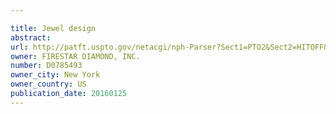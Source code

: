 ```yaml
---

title: Jewel design
abstract: 
url: http://patft.uspto.gov/netacgi/nph-Parser?Sect1=PTO2&Sect2=HITOFF&p=1&u=%2Fnetahtml%2FPTO%2Fsearch-adv.htm&r=1&f=G&l=50&d=PALL&S1=D0785493&OS=D0785493&RS=D0785493
owner: FIRESTAR DIAMOND, INC.
number: D0785493
owner_city: New York
owner_country: US
publication_date: 20160125
---
```

